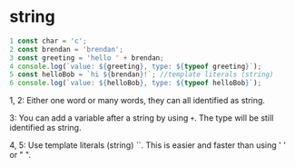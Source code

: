 # string

```jsx
1 const char = 'c';
2 const brendan = 'brendan';
3 const greeting = 'hello ' + brendan;
4 console.log(`value: ${greeting}, type: ${typeof greeting}`);
5 const helloBob = `hi ${brendan}!`; //template literals (string)
6 console.log(`value: ${helloBob}, type: ${typeof helloBob}`);
```

1, 2: Either one word or many words, they can all identified as string.

3: You can add a variable after a string by using `+`. The type will be still identified as string.

4, 5: Use template literals (string) ``. This is easier and faster than using ' ' or " ".
